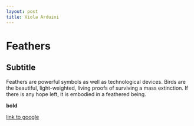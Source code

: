 ```yaml
---
layout: post
title: Viola Arduini
---
```


# Feathers

## Subtitle

Feathers are powerful symbols as well as technological devices. Birds are the beautiful, light-weighted, living proofs of surviving a mass extinction. If there is any hope left, it is embodied in a feathered being.

**bold**

[link to google](www.google.com)
